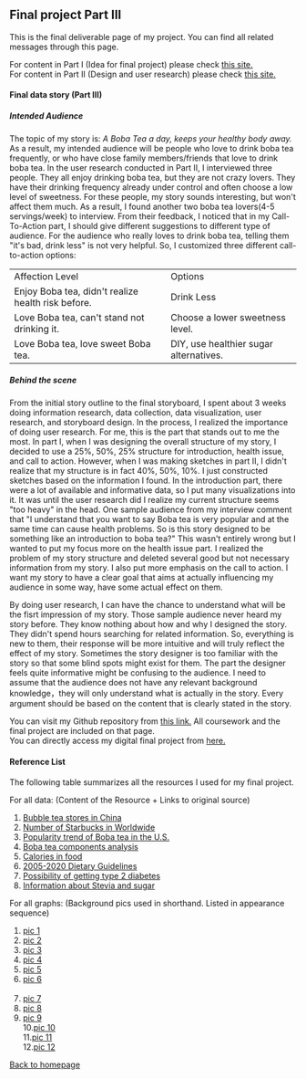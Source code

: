 ## Final project Part III

This is the final deliverable page of my project. You can find all related messages through this page.

For content in Part I (Idea for final project) please check [this site.](/final_project_part1_xiaoyes.md) <br>
For content in Part II (Design and user research) please check [this site.](/final_project_part2_xiaoyes.md) <br>

#### Final data story (Part III)

##### Intended Audience
The topic of my story is: *A Boba Tea a day, keeps your healthy body away.*<br>
As a result, my intended audience will be people who love to drink boba tea frequently, or who have close family members/friends that love to drink boba tea. In the user research conducted in Part II, I interviewed three people. They all enjoy drinking boba tea, but they are not crazy lovers. They have their drinking frequency already under control and often choose a low level of sweetness. For these people, my story sounds interesting, but won't affect them much. As a result, I found another two boba tea lovers(4-5 servings/week) to interview. From their feedback, I noticed that in my Call-To-Action part, I should give different suggestions to different type of audience. For the audience who really loves to drink boba tea, telling them "it's bad, drink less" is not very helpful. So, I customized three different call-to-action options: <br>
<table>
<tr>
  <td>Affection Level</td>
  <td>Options</td>
</tr>
<tr>
  <td>Enjoy Boba tea, didn't realize health risk before.</td>
  <td>Drink Less</td>
</tr>
<tr>
  <td>Love Boba tea, can't stand not drinking it.</td>
  <td>Choose a lower sweetness level.</td>
</tr>
<tr>
  <td>Love Boba tea, love sweet Boba tea.</td>
  <td>DIY, use healthier sugar alternatives.</td>
</tr>
</table>


##### Behind the scene
From the initial story outline to the final storyboard, I spent about 3 weeks doing information research, data collection, data visualization, user research, and storyboard design. In the process, I realized the importance of doing user research. For me, this is the part that stands out to me the most. In part I, when I was designing the overall structure of my story, I decided to use a 25%, 50%, 25% structure for introduction, health issue, and call to action. However, when I was making sketches in part II, I didn't realize that my structure is in fact 40%, 50%, 10%. I just constructed sketches based on the information I found. In the introduction part, there were a lot of available and informative data, so I put many visualizations into it. It was until the user research did I realize my current structure seems "too heavy" in the head. One sample audience from my interview comment that "I understand that you want to say Boba tea is very popular and at the same time can cause health problems. So is this story designed to be something like an introduction to boba tea?" This wasn't entirely wrong but I wanted to put my focus more on the health issue part. I realized the problem of my story structure and deleted several good but not necessary information from my story. I also put more emphasis on the call to action. I want my story to have a clear goal that aims at actually influencing my audience in some way, have some actual effect on them. <br>

By doing user research, I can have the chance to understand what will be the fisrt impression of my story. Those sample audience never heard my story before. They know nothing about how and why I designed the story. They didn't spend hours searching for related information. So, everything is new to them, their response will be more intuitive and will truly reflect the effect of my story. Sometimes the story designer is too familiar with the story so that some blind spots might exist for them. The part the designer feels quite informative might be confusing to the audience. I need to assume that the audience does not have any relevant background knowledge，they will only understand what is actually in the story. Every argument should be based on the content that is clearly stated in the story.

You can visit my Github repository from [this link.](/README.md) All coursework and the final project are included on that page. <br> 
You can directly access my digital final project from [here.](https://carnegiemellon.shorthandstories.com/-a-boba-tea-a-day--keeps-your-healthy-body-away---/index.html) 

#### Reference List

The following table summarizes all the resources I used for my final project.<br>

For all data: (Content of the Resource + Links to original source)
1. [Bubble tea stores in China](https://about.meituan.com/detail/36)
2. [Number of Starbucks in Worldwide](https://www.statista.com/statistics/218366/number-of-international-and-us-starbucks-stores/)
3. [Popularity trend of Boba tea in the U.S.](https://trends.google.com/trends/explore?date=today%205-y&geo=US&q=boba)
4. [Boba tea components analysis](https://doi.org/10.1002/fsn3.362)
5. [Calories in food](http://apjcn.nhri.org.tw/server/info/booksphds/books/foodfacts/html/data/data2g.html)
6. [2005-2020 Dietary Guidelines](https://health.gov/our-work/food-nutrition/2015-2020-dietary-guidelines/guidelines/)
7. [Possibility of getting type 2 diabetes](https://care.diabetesjournals.org/content/diacare/33/11/2477.full.pdf)
8. [Information about Stevia and sugar](https://www.stevia.com/)

For all graphs: (Background pics used in shorthand. Listed in appearance sequence)
1. [pic 1](https://www.freepik.com/premium-photo/taiwan-milk-tea-with-bubbles_7903528.htm)<br>
2. [pic 2](https://thenovicechefblog.com/bubble-tea)<br>
3. [pic 3](https://www.npr.org/sections/thesalt/2016/03/22/471448393/bubble-tea-is-back-with-a-vengeance)<br>
4. [pic 4](https://www.chattanoogataichitea.com/)<br>
5. [pic 5](https://honestlyyum.com/14737/pumpkin-spice-bubble-tea-with-boba/)<br>
6. [pic 6](https://www.thespruceeats.com/bubble-tea-recipe-694162)<br><br>
7. [pic 7](https://happyhappynester.com/how-to-make-bubble-tea-boba-tea/)<br>
8. [pic 8](https://www.healthline.com/health/food-nutrition/stevia-side-effects)<br>
9. [pic 9](https://www.lark.com/blog/why-added-sugar-labels-matter-for-diabetes-prevention/)<br>
10.[pic 10](https://www.walmart.com/search/?query=sugar%20alternative&typeahead=sugar%20alter)<br>
11.[pic 11](https://www.themanual.com/food-and-drink/what-is-bubble-tea-history-best-flavors/)<br>
12.[pic 12](https://www.godairyfree.org/dining-out/boba-guys)<br>




[Back to homepage](/README.md)
